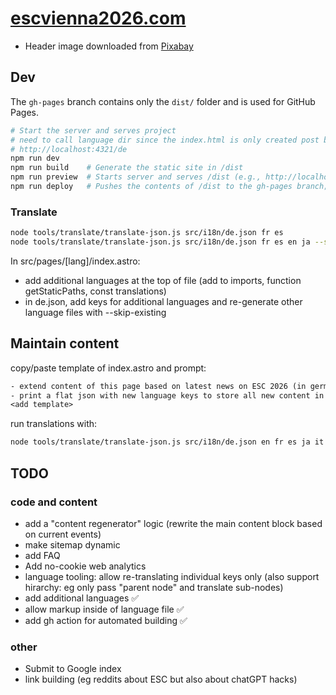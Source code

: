 # [escvienna2026.com](https://escvienna2026.com)

- Header image downloaded from [Pixabay](https://pixabay.com/photos/vienna-city-hall-building-7971742/)

## Dev

The `gh-pages` branch contains only the `dist/` folder and is used for GitHub Pages.

```bash
# Start the server and serves project
# need to call language dir since the index.html is only created post build
# http://localhost:4321/de
npm run dev      
npm run build    # Generate the static site in /dist
npm run preview  # Starts server and serves /dist (e.g., http://localhost:4321)
npm run deploy   # Pushes the contents of /dist to the gh-pages branch; obsolete since done from ci (gh actions)
```

### Translate

```bash
node tools/translate/translate-json.js src/i18n/de.json fr es
node tools/translate/translate-json.js src/i18n/de.json fr es en ja --skip-existing # only translate new keys
```

In src/pages/[lang]/index.astro:

- add additional languages at the top of file (add to imports, function getStaticPaths, const translations)
- in de.json, add keys for additional languages and re-generate other language files with --skip-existing

## Maintain content

copy/paste template of index.astro and prompt:

```txt
- extend content of this page based on latest news on ESC 2026 (in german)
- print a flat json with new language keys to store all new content in key/value pairs, and reference it from the template
<add template>
```

run translations with:

```bash
node tools/translate/translate-json.js src/i18n/de.json en fr es ja it tr pl --skip-existing
```

## TODO

### code and content

- add a "content regenerator" logic (rewrite the main content block based on current events)
- make sitemap dynamic
- add FAQ
- Add no-cookie web analytics
- language tooling: allow re-translating individual keys only (also support hirarchy: eg only pass "parent node" and translate sub-nodes)
- add additional languages ✅
- allow markup inside of language file ✅
- add gh action for automated building ✅


### other

- Submit to Google index  
- link building (eg reddits about ESC but also about chatGPT hacks)

